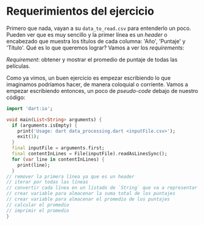 # Requerimientos del ejercicio

Primero que nada, vayan a su `data_to_read.csv` para entenderlo un poco. Pueden ver que es muy sencillo y la primer línea es un _header_ o encabezado que muestra los títulos de cada columna: 'Año', 'Puntaje' y 'Título'. Qué es lo que queremos lograr? Vamos a ver los _requirements_:

_Requirement_: obtener y mostrar el promedio de puntaje de todas las películas.

Como ya vimos, un buen ejercicio es empezar escribiendo lo que imaginamos podríamos hacer, de manera coloquial o corriente. Vamos a empezar escribiendo entonces, un poco de _pseudo-code_ debajo de nuestro código:

```dart
import 'dart:io';

void main(List<String> arguments) {
  if (arguments.isEmpty) {
    print('Usage: dart data_processing.dart <inputFile.csv>');
    exit(1);
  }
  final inputFile = arguments.first;
  final contentInLines = File(inputFile).readAsLinesSync();
  for (var line in contentInLines) {
    print(line);
  }
// remover la primera línea ya que es un header
// iterar por todas las líneas
// convertir cada línea en un listado de `String` que va a representar cada una, a una película
// crear variable para almacenar la suma total de los puntajes
// crear variable para almacenar el promedio de los puntajes
// calcular el promedio
// imprimir el promedio
}
```
